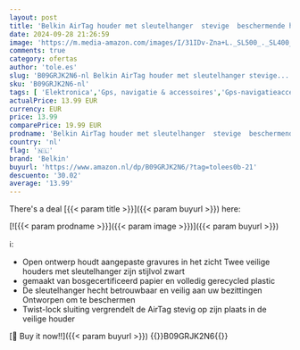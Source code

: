 ```yaml
---
layout: post
title: 'Belkin AirTag houder met sleutelhanger  stevige  beschermende houder voor Air Tag  beschermt tegen krassen  2-pack  zwart'
date: 2024-09-28 21:26:59
image: 'https://m.media-amazon.com/images/I/31IDv-Zna+L._SL500_._SL400_.jpg'
comments: true
category: ofertas
author: 'tole.es'
slug: 'B09GRJK2N6-nl Belkin AirTag houder met sleutelhanger stevige...'
sku: 'B09GRJK2N6-nl'
tags: [ 'Elektronica','Gps, navigatie & accessoires','Gps-navigatieaccessoires','Gps-tassen','belkin','🇳🇱', ]
actualPrice: 13.99 EUR
currency: EUR
price: 13.99
comparePrice: 19.99 EUR
prodname: 'Belkin AirTag houder met sleutelhanger  stevige  beschermende houder voor Air Tag  beschermt tegen krassen  2-pack  zwart'
country: 'nl'
flag: '🇳🇱'
brand: 'Belkin'
buyurl: 'https://www.amazon.nl/dp/B09GRJK2N6/?tag=tolees0b-21'
descuento: '30.02'
average: '13.99'
---
```


There's a deal [{{< param title >}}]({{< param buyurl >}})  here:

[![{{< param prodname >}}]({{< param image >}})]({{< param buyurl >}})

ℹ️:

- Open ontwerp houdt aangepaste gravures in het zicht Twee veilige houders met sleutelhanger zijn stijlvol zwart
- gemaakt van bosgecertificeerd papier en volledig gerecycled plastic
- De sleutelhanger hecht betrouwbaar en veilig aan uw bezittingen Ontworpen om te beschermen
- Twist-lock sluiting vergrendelt de AirTag stevig op zijn plaats in de veilige houder

[🛒 Buy it now!!]({{< param buyurl >}})
{{<world>}}B09GRJK2N6{{</world>}}
